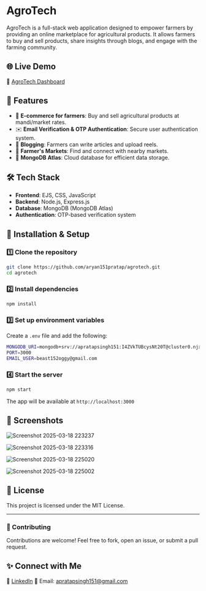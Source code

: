 # AgroTech

AgroTech is a full-stack web application designed to empower farmers by providing an online marketplace for agricultural products. It allows farmers to buy and sell products, share insights through blogs, and engage with the farming community.

## 🌐 Live Demo
🔗 [AgroTech Dashboard](https://agrotech-1.onrender.com/reel/dashboard)

## 📌 Features
- 🌾 **E-commerce for farmers**: Buy and sell agricultural products at mandi/market rates.
- ✉️ **Email Verification & OTP Authentication**: Secure user authentication system.
- 📝 **Blogging**: Farmers can write articles and upload reels.
- 📍 **Farmer's Markets**: Find and connect with nearby markets.
- 📡 **MongoDB Atlas**: Cloud database for efficient data storage.

## 🛠️ Tech Stack
- **Frontend**: EJS, CSS, JavaScript
- **Backend**: Node.js, Express.js
- **Database**: MongoDB (MongoDB Atlas)
- **Authentication**: OTP-based verification system

## 🚀 Installation & Setup
### 1️⃣ Clone the repository
```sh
git clone https://github.com/aryan151pratap/agrotech.git
cd agrotech
```
### 2️⃣ Install dependencies
```sh
npm install
```
### 3️⃣ Set up environment variables
Create a `.env` file and add the following:
```sh
MONGODB_URI=mongodb+srv://apratapsingh151:I4ZVkTUBcysNt20T@cluster0.njxal.mongodb.net/
PORT=3000
EMAIL_USER=beast152oggy@gmail.com
```
### 4️⃣ Start the server
```sh
npm start
```
The app will be available at `http://localhost:3000`

## 📸 Screenshots
![Screenshot 2025-03-18 223237](https://github.com/user-attachments/assets/929e44e3-5619-472b-98f2-b5c3f629d893)

![Screenshot 2025-03-18 223316](https://github.com/user-attachments/assets/0d7ce7a7-562a-4e6d-b900-c652485a585d)

![Screenshot 2025-03-18 225020](https://github.com/user-attachments/assets/0251f40f-27d9-4973-96b9-b15836c27819)

![Screenshot 2025-03-18 225002](https://github.com/user-attachments/assets/9c0c1ee5-b9e6-4556-9d53-b67783eaf540)

## 📝 License
This project is licensed under the MIT License.

---
### 🤝 Contributing
Contributions are welcome! Feel free to fork, open an issue, or submit a pull request.

## ✨ Connect with Me
🔗 [LinkedIn](https://www.linkedin.com/in/aryan-pratap-singh-105059290/)
📧 Email: apratapsingh151@gmail.com
